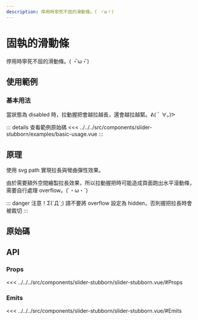 ```yaml
---
description: 停用時寧死不屈的滑動條。( ・ิω・ิ)
---
```


<script setup>
import SourceLinkList from '../../../src/components/source-link-list.vue'

import BasicUsage from '../../../src/components/slider-stubborn/examples/basic-usage.vue'
</script>

# 固執的滑動條

停用時寧死不屈的滑動條。( ・ิω・ิ)

## 使用範例

### 基本用法

當狀態為 disabled 時，拉動握把會越拉越長，還會越拉越緊。ᕕ( ﾟ ∀。)ᕗ

<basic-usage class="h-[30vh]"/>

::: details 查看範例原始碼
<<< ../../../src/components/slider-stubborn/examples/basic-usage.vue
:::

## 原理

使用 svg path 實現拉長與彎曲彈性效果。

由於需要額外空間繪製拉長效果，所以拉動握把時可能造成頁面跑出水平滾動條，需要自行處理 overflow。(´・ω・`)

::: danger 注意！Σ(ˊДˋ;)
請不要將 overflow 設定為 hidden，否則握把拉長時會被裁切
:::

## 原始碼

<source-link-list name="slider-stubborn"/>

## API

### Props

<<< ../../../src/components/slider-stubborn/slider-stubborn.vue/#Props

### Emits

<<< ../../../src/components/slider-stubborn/slider-stubborn.vue/#Emits
